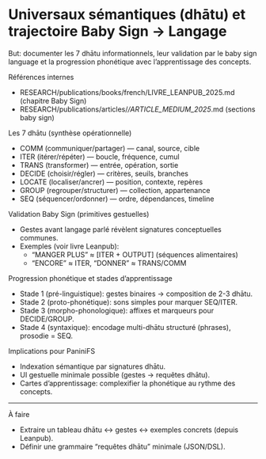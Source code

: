 # Universaux sémantiques (dhātu) et trajectoire Baby Sign → Langage

But: documenter les 7 dhātu informationnels, leur validation par le baby sign language et la progression phonétique avec l’apprentissage des concepts.

Références internes
- RESEARCH/publications/books/french/LIVRE_LEANPUB_2025.md (chapitre Baby Sign)
- RESEARCH/publications/articles/*/ARTICLE_MEDIUM_2025*.md (sections baby sign)

Les 7 dhātu (synthèse opérationnelle)
- COMM (communiquer/partager) — canal, source, cible
- ITER (itérer/répéter) — boucle, fréquence, cumul
- TRANS (transformer) — entrée, opération, sortie
- DECIDE (choisir/régler) — critères, seuils, branches
- LOCATE (localiser/ancrer) — position, contexte, repères
- GROUP (regrouper/structurer) — collection, appartenance
- SEQ (séquencer/ordonner) — ordre, dépendances, timeline

Validation Baby Sign (primitives gestuelles)
- Gestes avant langage parlé révèlent signatures conceptuelles communes.
- Exemples (voir livre Leanpub):
  - “MANGER PLUS” ≈ [ITER + OUTPUT] (séquences alimentaires)
  - “ENCORE” ≈ ITER, “DONNER” ≈ TRANS/COMM

Progression phonétique et stades d’apprentissage
- Stade 1 (pré-linguistique): gestes binaires → composition de 2-3 dhātu.
- Stade 2 (proto-phonétique): sons simples pour marquer SEQ/ITER.
- Stade 3 (morpho-phonologique): affixes et marqueurs pour DECIDE/GROUP.
- Stade 4 (syntaxique): encodage multi-dhātu structuré (phrases), prosodie = SEQ.

Implications pour PaniniFS
- Indexation sémantique par signatures dhātu.
- UI gestuelle minimale possible (gestes → requêtes dhātu).
- Cartes d’apprentissage: complexifier la phonétique au rythme des concepts.

---

À faire
- Extraire un tableau dhātu ↔ gestes ↔ exemples concrets (depuis Leanpub).
- Définir une grammaire “requêtes dhātu” minimale (JSON/DSL).
